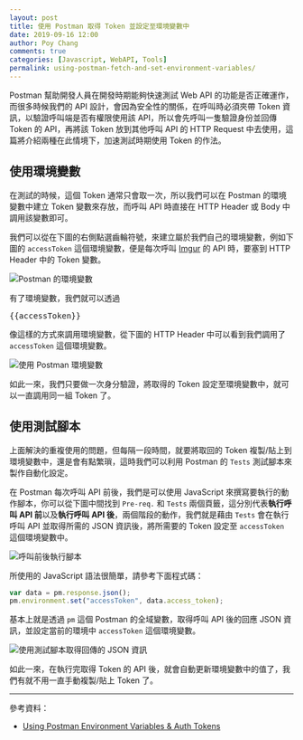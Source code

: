```yaml
---
layout: post
title: 使用 Postman 取得 Token 並設定至環境變數中
date: 2019-09-16 12:00
author: Poy Chang
comments: true
categories: [Javascript, WebAPI, Tools]
permalink: using-postman-fetch-and-set-environment-variables/
---
```


Postman 幫助開發人員在開發時期能夠快速測試 Web API 的功能是否正確運作，而很多時候我們的 API 設計，會因為安全性的關係，在呼叫時必須夾帶 Token 資訊，以驗證呼叫端是否有權限使用該 API，所以會先呼叫一隻驗證身份並回傳 Token 的 API，再將該 Token 放到其他呼叫 API 的 HTTP Request 中去使用，這篇將介紹兩種在此情境下，加速測試時期使用 Token 的作法。

## 使用環境變數

在測試的時候，這個 Token 通常只會取一次，所以我們可以在 Postman 的環境變數中建立 Token 變數來存放，而呼叫 API 時直接在 HTTP Header 或 Body 中調用該變數即可。

我們可以從在下圖的右側點選齒輪符號，來建立屬於我們自己的環境變數，例如下圖的 `accessToken` 這個環境變數，便是每次呼叫 [Imgur](https://imgur.com) 的 API 時，要塞到 HTTP Header 中的 Token 變數。

![Postman 的環境變數](https://i.imgur.com/MblcVvs.png)

有了環境變數，我們就可以透過 <pre>{{accessToken}}</pre> 像這樣的方式來調用環境變數，從下圖的 HTTP Header 中可以看到我們調用了 `accessToken` 這個環境變數。

![使用 Postman 環境變數](https://i.imgur.com/BsL4m2O.png)

如此一來，我們只要做一次身分驗證，將取得的 Token 設定至環境變數中，就可以一直調用同一組 Token 了。

## 使用測試腳本

上面解決的重複使用的問題，但每隔一段時間，就要將取回的 Token 複製/貼上到環境變數中，還是會有點繁瑣，這時我們可以利用 Postman 的 `Tests` 測試腳本來製作自動化設定。

在 Postman 每次呼叫 API 前後，我們是可以使用 JavaScript 來撰寫要執行的動作腳本，你可以從下圖中間找到 `Pre-req.` 和 `Tests` 兩個頁籤，這分別代表**執行呼叫 API 前**以及**執行呼叫 API 後**，兩個階段的動作，我們就是藉由 `Tests` 會在執行呼叫 API 並取得所需的 JSON 資訊後，將所需要的 Token 設定至 `accessToken` 這個環境變數中。

![呼叫前後執行腳本](https://i.imgur.com/NnydvE5.png)

所使用的 JavaScript 語法很簡單，請參考下面程式碼：

```js
var data = pm.response.json();
pm.environment.set("accessToken", data.access_token);
```

基本上就是透過 `pm` 這個 Postman 的全域變數，取得呼叫 API 後的回應 JSON 資訊，並設定當前的環境中 `accessToken` 這個環境變數。

![使用測試腳本取得回傳的 JSON 資訊](https://i.imgur.com/Wfup1XE.png)

如此一來，在執行完取得 Token 的 API 後，就會自動更新環境變數中的值了，我們有就不用一直手動複製/貼上 Token 了。

----------

參考資料：

* [Using Postman Environment Variables & Auth Tokens](https://medium.com/@codebyjeff/using-postman-environment-variables-auth-tokens-ea9c4fe9d3d7)
